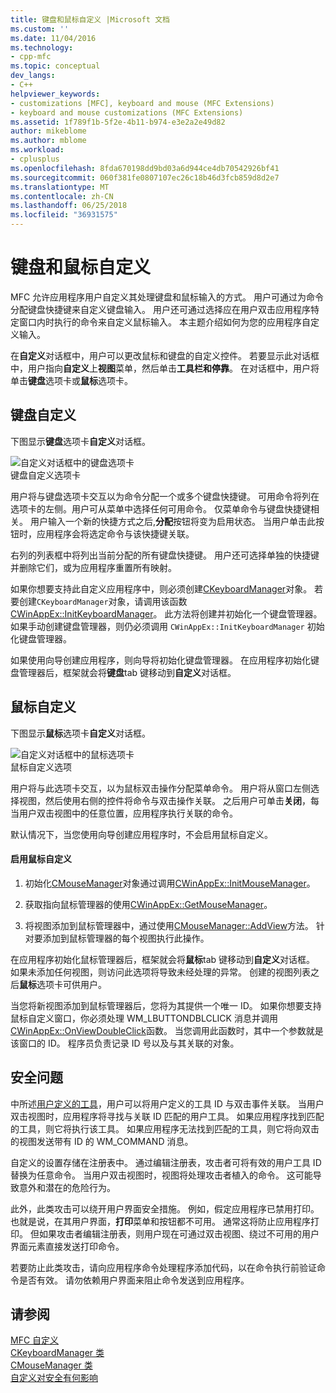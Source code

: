 ```yaml
---
title: 键盘和鼠标自定义 |Microsoft 文档
ms.custom: ''
ms.date: 11/04/2016
ms.technology:
- cpp-mfc
ms.topic: conceptual
dev_langs:
- C++
helpviewer_keywords:
- customizations [MFC], keyboard and mouse (MFC Extensions)
- keyboard and mouse customizations (MFC Extensions)
ms.assetid: 1f789f1b-5f2e-4b11-b974-e3e2a2e49d82
author: mikeblome
ms.author: mblome
ms.workload:
- cplusplus
ms.openlocfilehash: 8fda670198dd9bd03a6d944ce4db70542926bf41
ms.sourcegitcommit: 060f381fe0807107ec26c18b46d3fcb859d8d2e7
ms.translationtype: MT
ms.contentlocale: zh-CN
ms.lasthandoff: 06/25/2018
ms.locfileid: "36931575"
---
```

# <a name="keyboard-and-mouse-customization"></a>键盘和鼠标自定义
MFC 允许应用程序用户自定义其处理键盘和鼠标输入的方式。 用户可通过为命令分配键盘快捷键来自定义键盘输入。 用户还可通过选择应在用户双击应用程序特定窗口内时执行的命令来自定义鼠标输入。 本主题介绍如何为您的应用程序自定义输入。  
  
 在**自定义**对话框中，用户可以更改鼠标和键盘的自定义控件。 若要显示此对话框中，用户指向**自定义**上**视图**菜单，然后单击**工具栏和停靠**。 在对话框中，用户将单击**键盘**选项卡或**鼠标**选项卡。  
  
## <a name="keyboard-customization"></a>键盘自定义  
 下图显示**键盘**选项卡**自定义**对话框。  
  
 ![自定义对话框中的键盘选项卡](../mfc/media/mfcnextkeyboardtab.png "mfcnextkeyboardtab")  
键盘自定义选项卡  
  
 用户将与键盘选项卡交互以为命令分配一个或多个键盘快捷键。 可用命令将列在选项卡的左侧。用户可从菜单中选择任何可用命令。 仅菜单命令与键盘快捷键相关。 用户输入一个新的快捷方式之后,**分配**按钮将变为启用状态。 当用户单击此按钮时，应用程序会将选定命令与该快捷键关联。  
  
 右列的列表框中将列出当前分配的所有键盘快捷键。 用户还可选择单独的快捷键并删除它们，或为应用程序重置所有映射。  
  
 如果你想要支持此自定义应用程序中，则必须创建[CKeyboardManager](../mfc/reference/ckeyboardmanager-class.md)对象。 若要创建`CKeyboardManager`对象，请调用该函数[CWinAppEx::InitKeyboardManager](../mfc/reference/cwinappex-class.md#initkeyboardmanager)。 此方法将创建并初始化一个键盘管理器。 如果手动创建键盘管理器，则仍必须调用 `CWinAppEx::InitKeyboardManager` 初始化键盘管理器。  
  
 如果使用向导创建应用程序，则向导将初始化键盘管理器。 在应用程序初始化键盘管理器后，框架就会将**键盘**tab 键移动到**自定义**对话框。  
  
## <a name="mouse-customization"></a>鼠标自定义  
 下图显示**鼠标**选项卡**自定义**对话框。  
  
 ![自定义对话框中的鼠标选项卡](../mfc/media/mfcnextmousetab.png "mfcnextmousetab")  
鼠标自定义选项  
  
 用户将与此选项卡交互，以为鼠标双击操作分配菜单命令。 用户将从窗口左侧选择视图，然后使用右侧的控件将命令与双击操作关联。 之后用户可单击**关闭**，每当用户双击视图中的任意位置，应用程序执行关联的命令。  
  
 默认情况下，当您使用向导创建应用程序时，不会启用鼠标自定义。  
  
#### <a name="to-enable-mouse-customization"></a>启用鼠标自定义  
  
1.  初始化[CMouseManager](../mfc/reference/cmousemanager-class.md)对象通过调用[CWinAppEx::InitMouseManager](../mfc/reference/cwinappex-class.md#initmousemanager)。  
  
2.  获取指向鼠标管理器的使用[CWinAppEx::GetMouseManager](../mfc/reference/cwinappex-class.md#getmousemanager)。  
  
3.  将视图添加到鼠标管理器中，通过使用[CMouseManager::AddView](../mfc/reference/cmousemanager-class.md#addview)方法。 针对要添加到鼠标管理器的每个视图执行此操作。  
  
 在应用程序初始化鼠标管理器后，框架就会将**鼠标**tab 键移动到**自定义**对话框。 如果未添加任何视图，则访问此选项将导致未经处理的异常。 创建的视图列表之后**鼠标**选项卡可供用户。  
  
 当您将新视图添加到鼠标管理器后，您将为其提供一个唯一 ID。 如果你想要支持鼠标自定义窗口，你必须处理 WM_LBUTTONDBLCLICK 消息并调用[CWinAppEx::OnViewDoubleClick](../mfc/reference/cwinappex-class.md#onviewdoubleclick)函数。 当您调用此函数时，其中一个参数就是该窗口的 ID。 程序员负责记录 ID 号以及与其关联的对象。  
  
## <a name="security-concerns"></a>安全问题  
 中所述[用户定义的工具](../mfc/user-defined-tools.md)，用户可以将用户定义的工具 ID 与双击事件关联。 当用户双击视图时，应用程序将寻找与关联 ID 匹配的用户工具。 如果应用程序找到匹配的工具，则它将执行该工具。 如果应用程序无法找到匹配的工具，则它将向双击的视图发送带有 ID 的 WM_COMMAND 消息。  
  
 自定义的设置存储在注册表中。 通过编辑注册表，攻击者可将有效的用户工具 ID 替换为任意命令。 当用户双击视图时，视图将处理攻击者植入的命令。 这可能导致意外和潜在的危险行为。  
  
 此外，此类攻击可以绕开用户界面安全措施。 例如，假定应用程序已禁用打印。 也就是说，在其用户界面，**打印**菜单和按钮都不可用。 通常这将防止应用程序打印。 但如果攻击者编辑注册表，则用户现在可通过双击视图、绕过不可用的用户界面元素直接发送打印命令。  
  
 若要防止此类攻击，请向应用程序命令处理程序添加代码，以在命令执行前验证命令是否有效。 请勿依赖用户界面来阻止命令发送到应用程序。  
  
## <a name="see-also"></a>请参阅  
 [MFC 自定义](../mfc/customization-for-mfc.md)   
 [CKeyboardManager 类](../mfc/reference/ckeyboardmanager-class.md)   
 [CMouseManager 类](../mfc/reference/cmousemanager-class.md)   
 [自定义对安全有何影响](../mfc/security-implications-of-customization.md)

